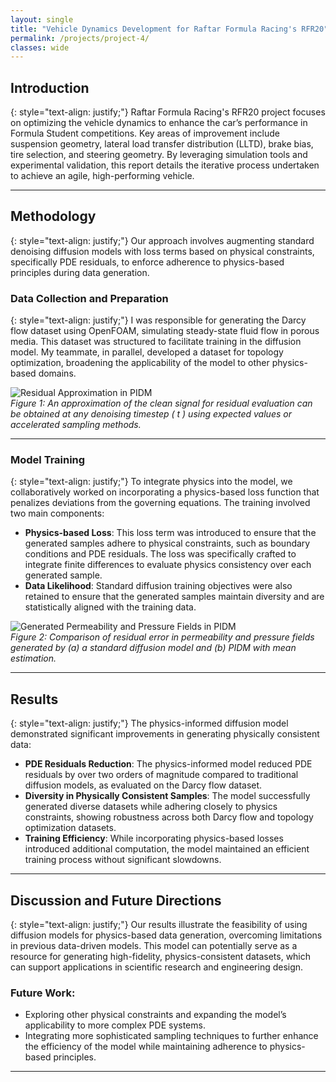 ```yaml
---
layout: single
title: "Vehicle Dynamics Development for Raftar Formula Racing's RFR20"
permalink: /projects/project-4/
classes: wide
---
```


## Introduction

{: style="text-align: justify;"}
Raftar Formula Racing's RFR20 project focuses on optimizing the vehicle dynamics to enhance the car’s performance in Formula Student competitions. Key areas of improvement include suspension geometry, lateral load transfer distribution (LLTD), brake bias, tire selection, and steering geometry. By leveraging simulation tools and experimental validation, this report details the iterative process undertaken to achieve an agile, high-performing vehicle.

---

## Methodology

{: style="text-align: justify;"}
Our approach involves augmenting standard denoising diffusion models with loss terms based on physical constraints, specifically PDE residuals, to enforce adherence to physics-based principles during data generation.

### Data Collection and Preparation

{: style="text-align: justify;"}
I was responsible for generating the Darcy flow dataset using OpenFOAM, simulating steady-state fluid flow in porous media. This dataset was structured to facilitate training in the diffusion model. My teammate, in parallel, developed a dataset for topology optimization, broadening the applicability of the model to other physics-based domains.

![Residual Approximation in PIDM](/images/approximation_residual.png)  
*Figure 1: An approximation of the clean signal for residual evaluation can be obtained at any denoising timestep \( t \) using expected values or accelerated sampling methods.*

---

### Model Training

{: style="text-align: justify;"}
To integrate physics into the model, we collaboratively worked on incorporating a physics-based loss function that penalizes deviations from the governing equations. The training involved two main components:

- **Physics-based Loss**: This loss term was introduced to ensure that the generated samples adhere to physical constraints, such as boundary conditions and PDE residuals. The loss was specifically crafted to integrate finite differences to evaluate physics consistency over each generated sample.
- **Data Likelihood**: Standard diffusion training objectives were also retained to ensure that the generated samples maintain diversity and are statistically aligned with the training data.

![Generated Permeability and Pressure Fields in PIDM](/images/darcy_flow_residual.png)  
*Figure 2: Comparison of residual error in permeability and pressure fields generated by (a) a standard diffusion model and (b) PIDM with mean estimation.*

---

## Results

{: style="text-align: justify;"}
The physics-informed diffusion model demonstrated significant improvements in generating physically consistent data:

- **PDE Residuals Reduction**: The physics-informed model reduced PDE residuals by over two orders of magnitude compared to traditional diffusion models, as evaluated on the Darcy flow dataset.
- **Diversity in Physically Consistent Samples**: The model successfully generated diverse datasets while adhering closely to physics constraints, showing robustness across both Darcy flow and topology optimization datasets.
- **Training Efficiency**: While incorporating physics-based losses introduced additional computation, the model maintained an efficient training process without significant slowdowns.

---

## Discussion and Future Directions

{: style="text-align: justify;"}
Our results illustrate the feasibility of using diffusion models for physics-based data generation, overcoming limitations in previous data-driven models. This model can potentially serve as a resource for generating high-fidelity, physics-consistent datasets, which can support applications in scientific research and engineering design.

### Future Work:

- Exploring other physical constraints and expanding the model’s applicability to more complex PDE systems.
- Integrating more sophisticated sampling techniques to further enhance the efficiency of the model while maintaining adherence to physics-based principles.

---
